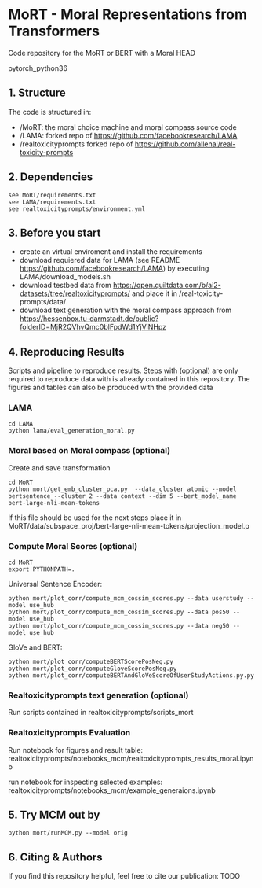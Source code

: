 # MoRT - Moral Representations from Transformers
Code repository for the MoRT or BERT with a Moral HEAD

pytorch_python36

## 1. Structure
The code is structured in:

* /MoRT: the moral choice machine and moral compass source code
* /LAMA: forked repo of https://github.com/facebookresearch/LAMA
* /realtoxicityprompts forked repo of https://github.com/allenai/real-toxicity-prompts

## 2. Dependencies
    see MoRT/requirements.txt
    see LAMA/requirements.txt
    see realtoxicityprompts/environment.yml


## 3. Before you start 
* create an virtual enviroment and install the requirements
* download requiered data for LAMA (see README https://github.com/facebookresearch/LAMA) by executing LAMA/download_models.sh
* download testbed data from https://open.quiltdata.com/b/ai2-datasets/tree/realtoxicityprompts/ and place it in /real-toxicity-prompts/data/
* download text generation with the moral compass approach from https://hessenbox.tu-darmstadt.de/public?folderID=MjR2QVhvQmc0blFpdWd1YjViNHpz

## 4. Reproducing Results
Scripts and pipeline to reproduce results. Steps with (optional) are only required to reproduce data with is already contained in this repository.
The figures and tables can also be produced with the provided data

### LAMA
    cd LAMA
    python lama/eval_generation_moral.py

### Moral based on Moral compass (optional)
Create and save transformation

    cd MoRT
    python mort/get_emb_cluster_pca.py  --data_cluster atomic --model bertsentence --cluster 2 --data context --dim 5 --bert_model_name bert-large-nli-mean-tokens
If this file should be used for the next steps place it in MoRT/data/subspace_proj/bert-large-nli-mean-tokens/projection_model.p

### Compute Moral Scores (optional)
    cd MoRT
    export PYTHONPATH=.

Universal Sentence Encoder:

    python mort/plot_corr/compute_mcm_cossim_scores.py --data userstudy --model use_hub
    python mort/plot_corr/compute_mcm_cossim_scores.py --data pos50 --model use_hub
    python mort/plot_corr/compute_mcm_cossim_scores.py --data neg50 --model use_hub
GloVe and BERT:

    python mort/plot_corr/computeBERTScorePosNeg.py
    python mort/plot_corr/computeGloveScorePosNeg.py
    python mort/plot_corr/computeBERTAndGloVeScoreOfUserStudyActions.py.py



### Realtoxicityprompts text generation (optional)
Run scripts contained in realtoxicityprompts/scripts_mort 

### Realtoxicityprompts Evaluation
Run notebook for figures and result table: realtoxicityprompts/notebooks_mcm/realtoxicityprompts_results_moral.ipynb

run notebook for inspecting selected examples: realtoxicityprompts/notebooks_mcm/example_generaions.ipynb

## 5. Try MCM out by
    python mort/runMCM.py --model orig

## 6. Citing & Authors

If you find this repository helpful, feel free to cite our publication: TODO